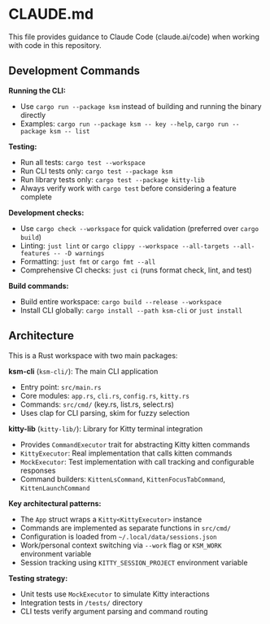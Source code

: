 # CLAUDE.md

This file provides guidance to Claude Code (claude.ai/code) when working with code in this repository.

## Development Commands

**Running the CLI:**
- Use `cargo run --package ksm` instead of building and running the binary directly
- Examples: `cargo run --package ksm -- key --help`, `cargo run --package ksm -- list`

**Testing:**
- Run all tests: `cargo test --workspace`
- Run CLI tests only: `cargo test --package ksm`
- Run library tests only: `cargo test --package kitty-lib`
- Always verify work with `cargo test` before considering a feature complete

**Development checks:**
- Use `cargo check --workspace` for quick validation (preferred over `cargo build`)
- Linting: `just lint` or `cargo clippy --workspace --all-targets --all-features -- -D warnings`
- Formatting: `just fmt` or `cargo fmt --all`
- Comprehensive CI checks: `just ci` (runs format check, lint, and test)

**Build commands:**
- Build entire workspace: `cargo build --release --workspace`
- Install CLI globally: `cargo install --path ksm-cli` or `just install`

## Architecture

This is a Rust workspace with two main packages:

**ksm-cli** (`ksm-cli/`): The main CLI application
- Entry point: `src/main.rs`
- Core modules: `app.rs`, `cli.rs`, `config.rs`, `kitty.rs`
- Commands: `src/cmd/` (key.rs, list.rs, select.rs)
- Uses clap for CLI parsing, skim for fuzzy selection

**kitty-lib** (`kitty-lib/`): Library for Kitty terminal integration
- Provides `CommandExecutor` trait for abstracting Kitty kitten commands
- `KittyExecutor`: Real implementation that calls kitten commands
- `MockExecutor`: Test implementation with call tracking and configurable responses
- Command builders: `KittenLsCommand`, `KittenFocusTabCommand`, `KittenLaunchCommand`

**Key architectural patterns:**
- The `App` struct wraps a `Kitty<KittyExecutor>` instance
- Commands are implemented as separate functions in `src/cmd/`
- Configuration is loaded from `~/.local/data/sessions.json`
- Work/personal context switching via `--work` flag or `KSM_WORK` environment variable
- Session tracking using `KITTY_SESSION_PROJECT` environment variable

**Testing strategy:**
- Unit tests use `MockExecutor` to simulate Kitty interactions
- Integration tests in `/tests/` directory
- CLI tests verify argument parsing and command routing

